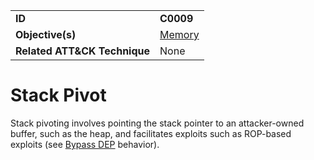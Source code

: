 |||
|---|---|
|**ID**|**C0009**|
|**Objective(s)**|[Memory](../memory)|
|**Related ATT&CK Technique**|None|


Stack Pivot
===========
Stack pivoting involves pointing the stack pointer to an attacker-owned buffer, such as the heap, and facilitates exploits such as ROP-based exploits (see [Bypass DEP](../defense-evasion/bypass-data-execution-prevention.md) behavior).
